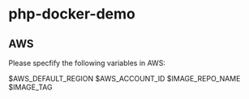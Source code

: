 # php-docker-demo

## AWS

Please specfify the following variables in AWS:

$AWS_DEFAULT_REGION
$AWS_ACCOUNT_ID
$IMAGE_REPO_NAME
$IMAGE_TAG